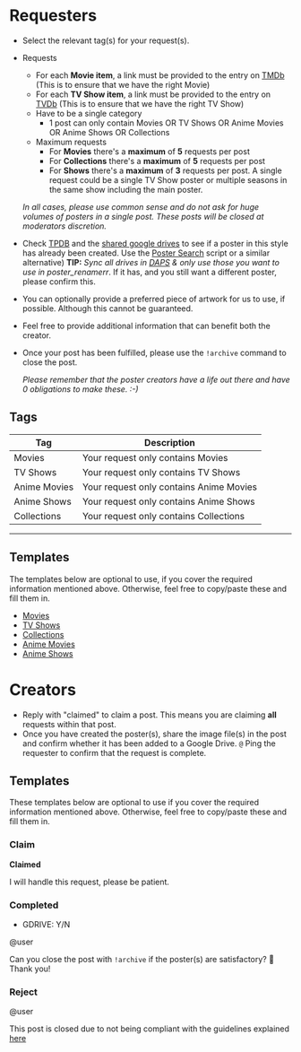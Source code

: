 # Requesters

- Select the relevant tag(s) for your request(s).

- Requests
  - For each **Movie item**, a link must be provided to the entry on [TMDb](https://www.themoviedb.org) (This is to ensure that we have the right Movie)
  - For each **TV Show item**, a link must be provided to the entry on [TVDb](https://www.thetvdb.com) (This is to ensure that we have the right TV Show)
  - Have to be a single category
    - 1 post can only contain Movies OR TV Shows OR Anime Movies OR Anime Shows OR Collections
  - Maximum requests
    - For **Movies** there's a **maximum** of **5** requests per post
    - For **Collections** there's a **maximum** of **5** requests per post
    - For **Shows** there's a **maximum** of **3** requests per post. A single request could be a single TV Show poster or multiple seasons in the same show including the main poster.
      
  _In all cases, please use common sense and do not ask for huge volumes of posters in a single post. These posts will be closed at moderators discretion._
    
- Check [TPDB](https://theposterdb.com) and the [shared google drives](https://github.com/christophedc0/Dump/blob/main/DAPS/gdrives.md) to see if a poster in this style has already been created. Use the [Poster Search](https://github.com/christophedc0/Dump/blob/dev/DAPS/poster_search.sh) script or a similar alternative)
**TIP:** *Sync all drives in [DAPS](https://github.com/Drazzilb08/daps) & only use those you want to use in poster_renamerr*. If it has, and you still want a different poster, please confirm this.
  
- You can optionally provide a preferred piece of artwork for us to use, if possible. Although this cannot be guaranteed.

- Feel free to provide additional information that can benefit both the creator.
- Once your post has been fulfilled, please use the `!archive` command to close the post.

  *Please remember that the poster creators have a life out there and have 0 obligations to make these. :-)*

## Tags

|Tag|Description|
|---|---|
|Movies|Your request only contains Movies|
|TV Shows|Your request only contains TV Shows|
|Anime Movies|Your request only contains Anime Movies|
|Anime Shows|Your request only contains Anime Shows|
|Collections|Your request only contains Collections|

---

## Templates
The templates below are optional to use, if you cover the required information mentioned above.
Otherwise, feel free to copy/paste these and fill them in.

- [Movies](Templates/Movies.md)
- [TV Shows](Templates/TV%20Shows.md)
- [Collections](Templates/Collections.md)
- [Anime Movies](Templates/Anime%20Movies.md)
- [Anime Shows](Templates/Anime%20Shows.md)


# Creators

- Reply with "claimed" to claim a post. This means you are claiming **all** requests within that post.
- Once you have created the poster(s), share the image file(s) in the post and confirm whether it has been added to a Google Drive. `@` Ping the requester to confirm that the request is complete.

## Templates
These templates below are optional to use if you cover the required information mentioned above.
Otherwise, feel free to copy/paste these and fill them in.

### Claim

**Claimed**

I will handle this request, please be patient.

### Completed

* GDRIVE: Y/N

@user

Can you close the post with `!archive` if the poster(s) are satisfactory? 🙏  Thank you!

### Reject

@user

This post is closed due to not being compliant with the guidelines explained [here](insertlinktosomewhere)
